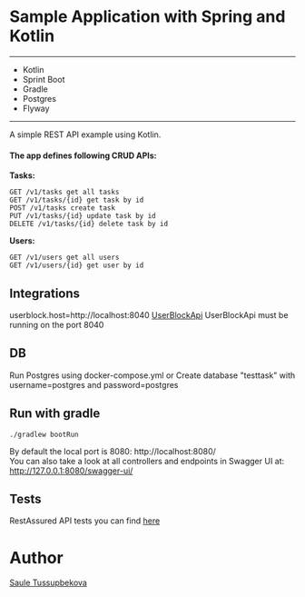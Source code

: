# Sample Application with Spring and Kotlin
____
- Kotlin
- Sprint Boot
- Gradle
- Postgres
- Flyway
____

A simple REST API example using Kotlin.<br/>
#### The app defines following CRUD APIs:<br/>

**Tasks:**
```
GET /v1/tasks get all tasks
GET /v1/tasks/{id} get task by id
POST /v1/tasks create task
PUT /v1/tasks/{id} update task by id
DELETE /v1/tasks/{id} delete task by id
```

**Users:**
```
GET /v1/users get all users
GET /v1/users/{id} get user by id
```

## Integrations
userblock.host=http://localhost:8040 [UserBlockApi](https://github.com/SauleQA/SpringUserBlockApi)
UserBlockApi must be running on the port 8040

## DB
Run Postgres using docker-compose.yml
or
Create database "testtask" with username=postgres and password=postgres

## Run with gradle
```./gradlew bootRun```<br/>

By default the local port is 8080: http://localhost:8080/<br/>
You can also take a look at all controllers and endpoints in Swagger UI at:
http://127.0.0.1:8080/swagger-ui/

## Tests
RestAssured API tests you can find [here](https://github.com/SauleQA/RestAssuredTests)

# Author
[Saule Tussupbekova](https://www.linkedin.com/in/saule-tussupbekova/)

